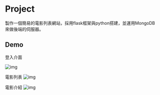 # Project

製作一個簡易的電影列表網站，採用flask框架與python搭建，並運用MongoDB來做後端的伺服器。

## Demo
登入介面

![img](https://i.imgur.com/1cgwSCE.png)

電影列表
![img](https://i.imgur.com/1cgwSCE.png)

電影介紹
![img](https://i.imgur.com/uVvLnbx.png)

